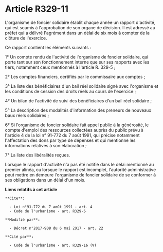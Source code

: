 # Article R329-11

L'organisme de foncier solidaire établit chaque année un rapport d'activité, qui est soumis à l'approbation de son organe de
décision. Il est adressé au préfet qui a délivré l'agrément dans un délai de six mois à compter de la clôture de l'exercice.

Ce rapport contient les éléments suivants :

1° Un compte rendu de l'activité de l'organisme de foncier solidaire, qui porte tant sur son fonctionnement interne que sur
ses rapports avec les tiers, notamment ceux mentionnés à l'article R. 329-5 ;

2° Les comptes financiers, certifiés par le commissaire aux comptes ;

3° La liste des bénéficiaires d'un bail réel solidaire signé avec l'organisme et les conditions de cession des droits réels
au cours de l'exercice ;

4° Un bilan de l'activité de suivi des bénéficiaires d'un bail réel solidaire ;

5° La description des modalités d'information des preneurs de nouveaux baux réels solidaires ;

6° Si l'organisme de foncier solidaire fait appel public à la générosité, le compte d'emploi des ressources collectées auprès
du public prévu à l'article 4 de la loi n° 91-772 du 7 août 1991, qui précise notamment l'affectation des dons par type de
dépenses et qui mentionne les informations relatives à son élaboration ;

7° La liste des libéralités reçues.

Lorsque le rapport d'activité n'a pas été notifié dans le délai mentionné au premier alinéa, ou lorsque le rapport est
incomplet, l'autorité administrative peut mettre en demeure l'organisme de foncier solidaire de se conformer à ses
obligations dans un délai d'un mois.

**Liens relatifs à cet article**

	**Cite**:

	  - Loi n°91-772 du 7 août 1991 - art. 4
	  - Code de l'urbanisme - art. R329-5

	**Modifié par**:

	  - Décret n°2017-908 du 6 mai 2017 - art. 22

	**Cité par**:

	  - Code de l'urbanisme - art. R329-16 (V)
